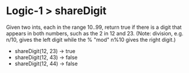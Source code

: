 # Logic-1 > shareDigit

Given two ints, each in the range 10..99, return true if there is a digit that appears in both numbers, such as the 2 in 12 and 23. (Note: division, e.g. n/10, gives the left digit while the % "mod" n%10 gives the right digit.)

- shareDigit(12, 23) → true
- shareDigit(12, 43) → false
- shareDigit(12, 44) → false